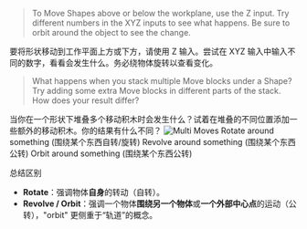 > To Move Shapes above or below the workplane, use the Z input. Try different numbers in the XYZ inputs to see what happens. Be sure to orbit around the object to see the change.

要将形状移动到工作平面上方或下方，请使用 Z 输入。尝试在 XYZ 输入中输入不同的数字，看看会发生什么。务必绕物体旋转以查看变化。

> What happens when you stack multiple Move blocks under a Shape? Try adding some extra Move blocks in different parts of the stack. How does your result differ?

当你在一个形状下堆叠多个移动积木时会发生什么？试着在堆叠的不同位置添加一些额外的移动积木。你的结果有什么不同？
![Multi Moves](https://lib.zhaiduting.work.gd/uPic/Multi%20Moves.png)
Rotate around something (围绕某个东西自转/旋转)
Revolve around something (围绕某个东西公转)
Orbit around something (围绕某个东西公转)

总结区别
- **Rotate**：强调物体**自身**的转动（自转）。
- **Revolve / Orbit**：强调一个物体**围绕另一个物体**或**一个外部中心点**的运动（公转），"orbit" 更侧重于“轨道”的概念。
